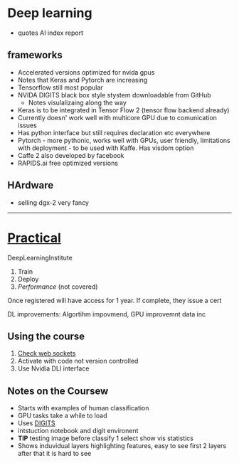 # Deep learning #

* quotes AI index report 

## frameworks ##

* Accelerated versions optimized for nvida gpus
* Notes that Keras and Pytorch are increasing
* Tensorflow still most popular
* NVIDA DIGITS black box style stystem downloadable from GitHub
  * Notes visulalizaing along the way
* Keras is to be integrated in Tensor Flow 2 (tensor flow backend already)
* Currently doesn' work well with multicore GPU due to comunication issues 
* Has python interface but still requires declaration etc everywhere
* Pytorch - more pythonic, works well with GPUs, user friendly, limitations with deployment - to be used with Kaffe. Has visdom option
* Caffe 2 also developed by facebook
* RAPIDS.ai free optimized versions

## HArdware ##
* selling dgx-2 very fancy
 
<hr>

# [Practical](https://courses.nvidia.com) #

DeepLearningInstitute 

1. Train
2. Deploy
3. *Performance* (not covered)

Once registered will have access for 1 year.
If complete, they issue a cert

DL improvements: Algortihm impovmend, GPU improvemnt data inc

## Using the course ##

1. [Check web sockets](websocketstest.com)
2. Activate with code not version controlled
3. Use Nvidia DLI interface

## Notes on the Coursew ##

* Starts with examples of human classification
* GPU tasks take a while to load 
* Uses [DIGITS](https://developer.nvidia.com/digits) 
* intstuction notebook and digit environent
* **TIP** testing image before classify 1 select show vis statistics
 * Shows induvidual layers highlighting features, easy to see first 2 layers after that it is hard to see

